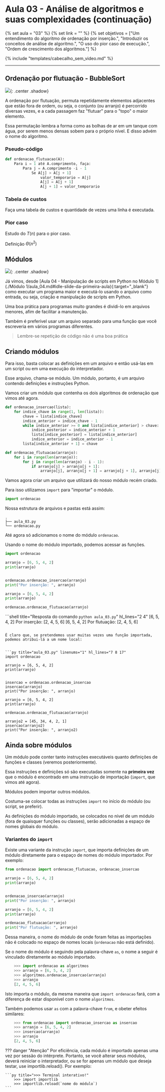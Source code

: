 # Aula 03 - Análise de algoritmos e suas complexidades (continuação)



{% set aula = "03" %}
{% set link = "" %}
{% set objetivos = ["Um entendimento do algoritmo de ordenação por inserção.", "Introduzir os conceitos de análise de algoritmo.", "O uso do pior caso de execução.", "Ordem de crescimento dos algoritmos."] %}


{% include "templates/cabecalho_sem_video.md" %}

---

## Ordenação por flutuação - BubbleSort

![](https://upload.wikimedia.org/wikipedia/commons/3/37/Bubble_sort_animation.gif){: .center .shadow}

A ordenação por flutuação, permuta repetidamente elementos adjacentes que estão fora de ordem, ou seja, o conjunto (ou arranjo) é percorrido diversas vezes, e a cada passagem faz "flutuar" para o "topo" o maior elemento.

Essa permutação lembra a forma como as bolhas de ar em um tanque com água, por serem menos densas sobem para o próprio nível. E disso advém o nome do algoritmo.


### Pseudo-código

```py title="pseudocodigo_ordenacao_insercao" linenums="1"
def ordenacao_flutuacao(A):
    Para i = 1 até A.comprimento, faça:
        Para j = A.comprimento -i - 1
            Se A[j] > A[j + 1]
                valor_temporario = A[j]
                A[j] = A[j + 1]
                A[j + 1] = valor_temporario
```

### Tabela de custos

Faça uma tabela de custos e quantidade de vezes uma linha é executada.

<!---

|linha|def ordenacao_flutuacao(A):|custo|vezes|
|-----|---------------------------|-----|-----|
|1    |&emsp;Para i = 0 até A.comprimento, faça:|$c_1$|n|
|2    |&emsp;&emsp; Para j = 0 até A.comprimento -i -1|$c_2$|$\sum_{i=1}^{n} t_i$|
|3    |&emsp;&emsp;&emsp; Se A[j] > A[j + 1]|$c_3$|$\sum_{i=1}^{n} t_i$|
|4    |&emsp;&emsp;&emsp;&emsp; valor_temporario = A[j]|$c_4$|$\sum_{i=1}^{n} (t_i - 1)$|
|5    |&emsp;&emsp;&emsp;&emsp;A[j] = A[j + 1]|$c_5$|$\sum_{i=1}^{n} (t_i - 1)$|
|6    |&emsp;&emsp;&emsp;&emsp; A[j + 1] = valor_temporario|$c_6$|$\sum_{i=1}^{n} (t_i - 1)$|

--->

### Pior caso


Estudo do $T(n)$ para o pior caso.

Definição $\Theta(n^2)$

<!---


Para o pior caso, ou seja, um arranjo de $n$ elementos, ordenado de maneira decrescente. Temos que, nossas linhas $2$ e $3$ será executada $n, n - 1, n-2,\cdots  1$ vezes. Logo, para cada $i$, $A[j]$ sempre será **maior** que $A[j + 1] e será executado $n - i -1$. Teremos então para as linhas $4$, $5$ e $6$: $n - 1, n - 2, n - 3, \cdots, 1$ ou $0, 1, 2, 3, 4, i - 1$ vezes.

Logo, $t_i = i$. E $t_i - 1 = i - 1$, temos:

$$T(n) = c_1n + c_2\sum_{i=1}^{n} + c_3\sum_{i=1}^{n} i + c_4\sum_{i=1}^{n} (i - 1)+ c_5\sum_{i=1}^{n} (i - 1) + c_6\sum_{i=1}^{n} (i - 1)$$

$$T(n) = c_1n + (c_2+ c_3)\sum_{i=1}^{n} i + (c_4 + c_5 + c_6)\sum_{i=1}^{n} (i - 1)$$


$$T(n) = c_1n + (c_2 + c_3)\dfrac{1}{2}n(n + 1) + (c_4 + c_5 + c_6)\dfrac{1}{2}(n - 1)n$$

$$T(n) = c_1n + \dfrac{c_2 + c_3}{2}n^2 + \dfrac{c_2 + c_3}{2}n + \dfrac{c_4 + c_5 + c_6}{2}n^2 - \dfrac{c_4 + c_5 + c_6}{2}n$$

$$T(n) = \dfrac{c_2 + c_3 + c_4 + c_5 + c_6}{2}n^2 + \biggl[c_1 + \dfrac{c_2 + c_3 - c_4 - c_5 - c_6}{2}\biggl]n $$

$$T(n) = c_7n^2 + c_8n$$

$$\Theta(n^2)

Ainda não foi dessa vez, que nosso $\Theta < \Theta(n^2)$

--->

## Módulos

![](https://media1.giphy.com/media/v1.Y2lkPTc5MGI3NjExYW43Y3lnOWFpNG44bHhhdzhxZzRmb2lqMmp3bndieXN0ODhoOXp0ZSZlcD12MV9pbnRlcm5hbF9naWZfYnlfaWQmY3Q9Zw/xUA7aVbrKntotcCzVS/giphy.webp){: .center .shadow}

Já vimos, desde [Aula 04 - Manipulação de scripts em Python no Módulo 1](./Módulo 1/aula_04.md#idle-slide-da-primeira-aula){:target="_blank"} como executar um programa maior e executá-lo usando o arquivo como entrada, ou seja, criação e manipulação de scripts em Python.

Uma boa prática para programas muito grandes é dividi-lo em arquivos menores, afim de facilitar a manutenção.

Também é preferível usar um arquivo separado para uma função que você escreveria em vários programas diferentes. 

> Lembre-se repetição de código não é uma boa prática

## Criando módulos

Para isso, basta colocar as definições em um arquivo e então usá-las em um script ou em uma execução do interpretador.

Esse arquivo, chama-se módulo. Um módulo, portanto, é um arquivo contendo definições e instruções Python.

Vamos criar um módulo que contenha os dois algoritmos de ordenação que vimos até agora.

```py title="ordenacao.py" linenums="1"
def ordenacao_insercao(lista):
    for indice_chave in range(1, len(lista)):
        chave = lista[indice_chave]
        indice_anterior = indice_chave - 1
        while indice_anterior >= 0 and lista[indice_anterior] > chave:
            indice_posterior = indice_anterior + 1
            lista[indice_posterior] = lista[indice_anterior]
            indice_anterior = indice_anterior - 1 
        lista[indice_anterior + 1] = chave 

def ordenacao_flutuacao(arranjo):
    for i in range(len(arranjo)):
        for j in range(len(arranjo) - i - 1):
            if arranjo[j] > arranjo[j + 1]:
                arranjo[j], arranjo[j + 1] = arranjo[j + 1], arranjo[j]

```

Vamos agora criar um arquivo que utilizará do nosso módulo recém criado.

Para isso utilizamos `import` para "importar" o módulo.  


```py title="aula_03.py" linenums="1"
import ordenacao

```

Nossa estrutura de arquivos e pastas está assim:

```
.
├── aula_03.py
└── ordenacao.py
```

Até agora só adicionamos o nome do módulo `ordenacao`.

Usando o nome do módulo importado, podemos acessar as funções.

```py title="aula_03.py" linenums="1" hl_lines="7 13"
import ordenacao

arranjo = [6, 5, 4, 2]
print(arranjo)


ordenacao.ordenacao_insercao(arranjo)
print("Por inserção: ", arranjo)

arranjo = [6, 5, 4, 2]
print(arranjo)

ordenacao.ordenacao_flutuacao(arranjo)
```

```shell title="Resposta do comando `python aula_03.py`" hl_lines="2 4"
[6, 5, 4, 2]
Por inserção:  [2, 4, 5, 6]
[6, 5, 4, 2]
Por flutuação:  [2, 4, 5, 6]
```

É claro que, se pretendemos usar muitas vezes uma função importada, podemos atribui-lá a um nome local:


```py title="aula_03.py" linenums="1" hl_lines="7 8 17"
import ordenacao

arranjo = [6, 5, 4, 2]
print(arranjo)


insercao = ordenacao.ordenacao_insercao
insercao(arranjo)
print("Por inserção: ", arranjo)

arranjo = [6, 5, 4, 2]
print(arranjo)

ordenacao.ordenacao_flutuacao(arranjo)

arranjo2 = [45, 34, 4, 2, 1]
insercao(arranjo2)
print("Por inserção: ", arranjo2)

```

## Ainda sobre módulos

Um módulo pode conter tanto instruções executáveis quanto definições de funções e classes (veremos posteriormente).

Essa instruções e definições só são executadas somente na **primeira vez** que o módulo é encontrado em uma instrução de importação (`import`, que vimos até agora).

Módulos podem importar outros módulos.

Costuma-se colocar todas as instruções `import` no início do módulo (ou script, se preferir).

As definições do módulo importado, se colocados no nível de um módulo (fora de quaisquer funções ou classes), serão adicionadas a espaço de nomes globais do módulo.

### Variantes do `import`

Existe uma variante da instrução `import`, que importa definições de um módulo diretamente para o espaço de nomes do módulo importador. Por exemplo:


```py title="aula_03_ex2.py" linenums="1" hl_lines="1 7 13"
from ordenacao import ordenacao_flutuacao, ordenacao_insercao

arranjo = [6, 5, 4, 2]
print(arranjo)


ordenacao_insercao(arranjo)
print("Por inserção: ", arranjo)

arranjo = [6, 5, 4, 2]
print(arranjo)

ordenacao_flutuacao(arranjo)
print("Por flutuação: ", arranjo)
```

Dessa maneira, o nome do módulo de onde foram feitas as importações não é colocado no espaço de nomes locais (`ordenacao` não está definido).

Se o nome do módulo é seguindo pela palavra-chave `as`, o nome a seguir é vinculado diretamente ao módulo importado.

```py title=">>> Terminal interativo!" hl_lines="1"
	>>> import ordenacao as algoritmos
    >>> arranjo = [6, 5, 4, 2]
	>>> algoritmos.ordenacao_insercao(arranjo)
	>>> arranjo
	[2, 4, 5, 6]
```

Isto importa o módulo, da mesma maneira que `import ordenacao` fará, com a diferença de estar disponível com o nome `algoritmos`.

Também podemos usar `as` com a palavra-chave `from`, e obeter efeitos similares:

```py title=">>> Terminal interativo!" hl_lines="1"
    >>> from ordenacao import ordenacao_insercao as insercao
    >>> arranjo = [6, 5, 4, 2]
    >>> insercao(arranjo)
    >>> arranjo
    [2, 4, 5, 6]
```


??? danger "Atenção"
    Por eficiência, cada módulo é importado apenas uma vez por sessão do intérprete. Portanto, se você alterar seus módulos, deverá reiniciar o interpretador, ou se for apenas um módulo que deseja testar, use importlib.reload(). Por exemplo:

    ```py title=">>> Terminal interativo!" 
        >>> import importlib
        >>> importlib.reload(`nome do módulo`)
    ```
